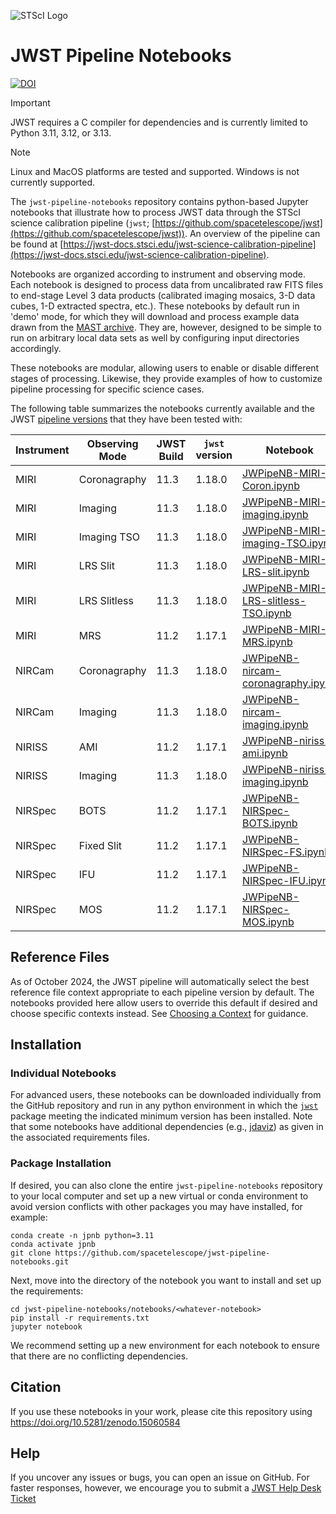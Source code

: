![STScI Logo](_static/stsci_header.png)

# JWST Pipeline Notebooks

[![DOI](https://zenodo.org/badge/782173509.svg)](https://doi.org/10.5281/zenodo.15060584)

> [!IMPORTANT]
> JWST requires a C compiler for dependencies and is currently limited to Python 3.11, 3.12, or 3.13.

> [!NOTE]
> Linux and MacOS platforms are tested and supported.  Windows is not currently supported.

The ``jwst-pipeline-notebooks`` repository contains python-based Jupyter notebooks that illustrate how to process JWST data through the STScI science calibration pipeline (``jwst``;  [https://github.com/spacetelescope/jwst](https://github.com/spacetelescope/jwst)).  An overview of the pipeline can be found at [https://jwst-docs.stsci.edu/jwst-science-calibration-pipeline](https://jwst-docs.stsci.edu/jwst-science-calibration-pipeline).

Notebooks are organized according to instrument and observing mode.  Each notebook is designed to process data from uncalibrated raw FITS files to end-stage Level 3 data products (calibrated imaging mosaics, 3-D data cubes, 1-D extracted spectra, etc.).  These notebooks by default run in 'demo' mode, for which they will download and process example data drawn from the [MAST archive](https://archive.stsci.edu/).  They are, however, designed to be simple to run on arbitrary local data sets as well by configuring input directories accordingly.

These notebooks are modular, allowing users to enable or disable different stages of processing.  Likewise, they provide examples of how to customize pipeline processing for specific science cases.

The following table summarizes the notebooks currently available and the JWST [pipeline versions](https://jwst-docs.stsci.edu/jwst-science-calibration-pipeline/jwst-operations-pipeline-build-information) that they have been tested with:

| Instrument | Observing Mode | JWST Build | ``jwst`` version | Notebook                                         |
|------------|----------------|------------|--------------------------|-----------------------------------------------|
| MIRI       | Coronagraphy   | 11.3       | 1.18.0 | [JWPipeNB-MIRI-Coron.ipynb](https://github.com/spacetelescope/jwst-pipeline-notebooks/blob/main/notebooks/MIRI/Coronagraphy/JWPipeNB-MIRI-Coron.ipynb) |
| MIRI       | Imaging        | 11.3       | 1.18.0 | [JWPipeNB-MIRI-imaging.ipynb](https://github.com/spacetelescope/jwst-pipeline-notebooks/blob/main/notebooks/MIRI/Imaging/JWPipeNB-MIRI-imaging.ipynb) |
| MIRI       | Imaging TSO    | 11.3       | 1.18.0 | [JWPipeNB-MIRI-imaging-TSO.ipynb](https://github.com/spacetelescope/jwst-pipeline-notebooks/blob/main/notebooks/MIRI/Imaging-TSO/JWPipeNB-MIRI-imaging-TSO.ipynb)  |
| MIRI       | LRS Slit       | 11.3       | 1.18.0 | [JWPipeNB-MIRI-LRS-slit.ipynb](https://github.com/spacetelescope/jwst-pipeline-notebooks/blob/main/notebooks/MIRI/LRS-slit/JWPipeNB-MIRI-LRS-slit.ipynb)  |
| MIRI       | LRS Slitless   | 11.3       | 1.18.0 | [JWPipeNB-MIRI-LRS-slitless-TSO.ipynb](https://github.com/spacetelescope/jwst-pipeline-notebooks/blob/main/notebooks/MIRI/LRS-slitless-TSO/JWPipeNB-MIRI-LRS-slitless-TSO.ipynb)  |
| MIRI       | MRS            | 11.2       | 1.17.1 | [JWPipeNB-MIRI-MRS.ipynb](https://github.com/spacetelescope/jwst-pipeline-notebooks/blob/main/notebooks/MIRI/MRS/JWPipeNB-MIRI-MRS.ipynb)  |
| NIRCam     | Coronagraphy   | 11.3       | 1.18.0 | [JWPipeNB-nircam-coronagraphy.ipynb](https://github.com/spacetelescope/jwst-pipeline-notebooks/blob/main/notebooks/NIRCAM/Coronagraphy/JWPipeNB-nircam-coronagraphy.ipynb)  |
| NIRCam     | Imaging        | 11.3       | 1.18.0 | [JWPipeNB-nircam-imaging.ipynb](https://github.com/spacetelescope/jwst-pipeline-notebooks/blob/main/notebooks/NIRCAM/Imaging/JWPipeNB-nircam-imaging.ipynb)  |
| NIRISS     | AMI            | 11.2       | 1.17.1 | [JWPipeNB-niriss-ami.ipynb](https://github.com/spacetelescope/jwst-pipeline-notebooks/blob/main/notebooks/NIRISS/AMI/JWPipeNB-niriss-ami.ipynb)  |
| NIRISS     | Imaging        | 11.3       | 1.18.0 | [JWPipeNB-niriss-imaging.ipynb](https://github.com/spacetelescope/jwst-pipeline-notebooks/blob/main/notebooks/NIRISS/Imaging/JWPipeNB-niriss-imaging.ipynb)  |
| NIRSpec    | BOTS           | 11.2       | 1.17.1 | [JWPipeNB-NIRSpec-BOTS.ipynb](https://github.com/spacetelescope/jwst-pipeline-notebooks/blob/main/notebooks/NIRSPEC/BOTS/JWPipeNB-NIRSpec-BOTS.ipynb)  |
| NIRSpec    | Fixed Slit     | 11.2       | 1.17.1 | [JWPipeNB-NIRSpec-FS.ipynb](https://github.com/spacetelescope/jwst-pipeline-notebooks/blob/main/notebooks/NIRSPEC/FSlit/JWPipeNB-NIRSpec-FS.ipynb)  |
| NIRSpec    | IFU            | 11.2       | 1.17.1 | [JWPipeNB-NIRSpec-IFU.ipynb](https://github.com/spacetelescope/jwst-pipeline-notebooks/blob/main/notebooks/NIRSPEC/IFU/JWPipeNB-NIRSpec-IFU.ipynb)  |
| NIRSpec    | MOS            | 11.2       | 1.17.1 | [JWPipeNB-NIRSpec-MOS.ipynb](https://github.com/spacetelescope/jwst-pipeline-notebooks/blob/main/notebooks/NIRSPEC/MOS/JWPipeNB-NIRSpec-MOS.ipynb)  |

## Reference Files

As of October 2024, the JWST pipeline will automatically select the best reference file context appropriate to each pipeline version by default.  The notebooks provided here allow users to override this default if desired and choose specific contexts instead.  See [Choosing a Context](https://jwst-docs.stsci.edu/jwst-science-calibration-pipeline#JWSTScienceCalibrationPipeline-crds_contextChoosingacontext) for guidance.

## Installation

### Individual Notebooks

For advanced users, these notebooks can be downloaded individually from the GitHub repository and run in any python environment in which the [``jwst``](https://github.com/spacetelescope/jwst) package meeting the indicated minimum version has been installed.  Note that some notebooks have additional dependencies (e.g., [jdaviz](https://github.com/spacetelescope/jdaviz/)) as given in the associated requirements files.

### Package Installation

If desired, you can also clone the entire ``jwst-pipeline-notebooks`` repository to your local computer and set up a new virtual or conda environment
to avoid version conflicts with other packages you may have installed, for example:

    conda create -n jpnb python=3.11
    conda activate jpnb
    git clone https://github.com/spacetelescope/jwst-pipeline-notebooks.git

Next, move into the directory of the notebook you want to install and set up the requirements:

    cd jwst-pipeline-notebooks/notebooks/<whatever-notebook>
    pip install -r requirements.txt
    jupyter notebook

We recommend setting up a new environment for each notebook to ensure that there are no conflicting dependencies.

## Citation

If you use these notebooks in your work, please cite this repository using https://doi.org/10.5281/zenodo.15060584

## Help

If you uncover any issues or bugs, you can open an issue on GitHub. For faster responses, however, we encourage you to submit a [JWST Help Desk Ticket](jwsthelp.stsci.edu)
